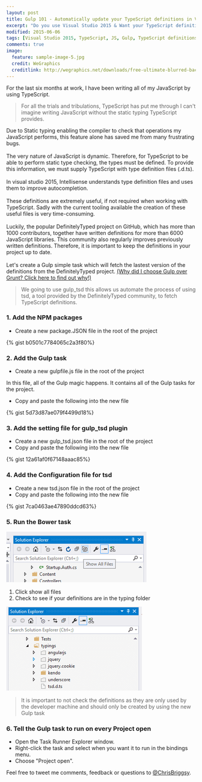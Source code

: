 ```yaml
---
layout: post
title: Gulp 101 - Automatically update your TypeScript definitions in Visual Studio 2015
excerpt: "Do you use Visual Studio 2015 & Want your TypeScript definitions to automatically update?"
modified: 2015-06-06
tags: [Visual Studio 2015, TypeScript, JS, Gulp, TypeScript definitions ]
comments: true
image:
  feature: sample-image-5.jpg
  credit: WeGraphics
  creditlink: http://wegraphics.net/downloads/free-ultimate-blurred-background-pack/
---
```

For the last six months at work, I have been writing all of my JavaScript by using TypeScript.

> For all the trials and tribulations, TypeScript has put me through I can't imagine writing JavaScript without the static typing TypeScript provides.

Due to Static typing enabling the compiler to check that operations my JavaScript performs, this feature alone has saved me from many frustrating bugs.<br><br>The very nature of JavaScript is dynamic. Therefore, for TypeScript to be able to perform static type checking, the types must be defined.  To provide this information, we must supply TypeScript with type definition files (.d.ts). <br><br>In visual studio 2015, Intellisense understands type definition files and uses them to improve autocompletion.<br><br>These definitions are extremely useful, if not required when working with  TypeScript.  Sadly with the current tooling available the creation of these useful files is very time-consuming. <br><br>Luckily, the popular DefinitelyTyped project on GitHub, which has more than 1000 contributors, together have written definitions for more than 6000 JavaScript libraries. This community also regularly improves previously written definitions. Therefore, it is important to keep the definitions in your project up to date.<br><br>Let's create a Gulp simple task which will fetch the lastest version of the definitions from the DefinitelyTyped project. [(Why did I choose Gulp over Grunt? Click here to find out why!)](http://blog.chrisbriggsy.com/Gulp-101-CSS-all-the-LESS/)

> We going to use gulp_tsd this allows us automate the process of using tsd, a tool provided by the DefinitelyTyped community, to fetch TypeScript definitions.

### 1. Add the NPM packages

* Create a new package.JSON file in the root of the project

{% gist b0501c7784065c2a3f80%}

### 2. Add the Gulp task

* Create a new gulpfile.js file in the root of the project

In this file, all of the Gulp magic happens. It contains all of the Gulp tasks for the project.

* Copy and paste the following into the new file

{% gist 5d73d87ae079f4499d18%}

### 3. Add the setting file for gulp_tsd plugin

* Create a new gulp_tsd.json file in the root of the project
* Copy and paste the following into the new file

{% gist 12a61af0f67148aaac85%}

### 4. Add the Configuration file for tsd

* Create a new tsd.json file in the root of the project
* Copy and paste the following into the new file

{% gist 7ca0463ae47890ddcd63%}

### 5. Run the Bower task

![Click show all files](/images/2015-08-24_12-22-41-compressor.png)

1. Click show all files
2. Check to see if your definitions are in the typing folder

![Definitions are in the typing folder](/images/2015-08-25_12-08-50-compressor.png)

> It is important to not check the definitions as they are only used by the developer machine and should only be created by using the new Gulp task 

### 6. Tell the Gulp task to run on every Project open

* Open the Task Runner Explorer window. 
* Right-click the task and select when you want it to run in the bindings menu. 
* Choose "Project open".

Feel free to tweet me comments, feedback or questions to [@ChrisBriggsy](https://twitter.com/ChrisBriggsy).